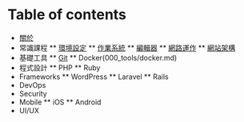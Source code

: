 # Table of contents

* [關於](README.md)
* 常識課程
** [環境設定](000_general/environment.md)
** [作業系統](000_general/linux.md)
** [編輯器](000_general/editor.md)
** [網路運作](000_general/network.md)
** [網站架構](000_general/website.md)
* 基礎工具
** [Git](000_tools/git.md)
** Docker(000_tools/docker.md)
* 程式設計
** PHP
** Ruby
* Frameworks
** WordPress
** Laravel
** Rails
* DevOps
* Security
* Mobile
** iOS
** Android
* UI/UX
